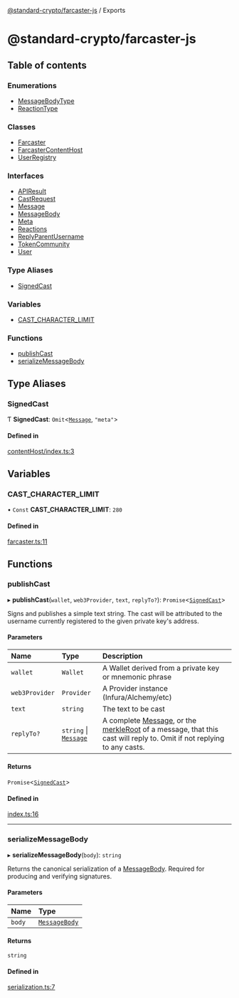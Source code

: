 [@standard-crypto/farcaster-js](README.md) / Exports

# @standard-crypto/farcaster-js

## Table of contents

### Enumerations

- [MessageBodyType](enums/MessageBodyType.md)
- [ReactionType](enums/ReactionType.md)

### Classes

- [Farcaster](classes/Farcaster.md)
- [FarcasterContentHost](classes/FarcasterContentHost.md)
- [UserRegistry](classes/UserRegistry.md)

### Interfaces

- [APIResult](interfaces/APIResult.md)
- [CastRequest](interfaces/CastRequest.md)
- [Message](interfaces/Message.md)
- [MessageBody](interfaces/MessageBody.md)
- [Meta](interfaces/Meta.md)
- [Reactions](interfaces/Reactions.md)
- [ReplyParentUsername](interfaces/ReplyParentUsername.md)
- [TokenCommunity](interfaces/TokenCommunity.md)
- [User](interfaces/User.md)

### Type Aliases

- [SignedCast](modules.md#signedcast)

### Variables

- [CAST\_CHARACTER\_LIMIT](modules.md#cast_character_limit)

### Functions

- [publishCast](modules.md#publishcast)
- [serializeMessageBody](modules.md#serializemessagebody)

## Type Aliases

### SignedCast

Ƭ **SignedCast**: `Omit`<[`Message`](interfaces/Message.md), ``"meta"``\>

#### Defined in

[contentHost/index.ts:3](https://github.com/kn/farcaster-js/blob/main/src/contentHost/index.ts#L3)

## Variables

### CAST\_CHARACTER\_LIMIT

• `Const` **CAST\_CHARACTER\_LIMIT**: ``280``

#### Defined in

[farcaster.ts:11](https://github.com/kn/farcaster-js/blob/main/src/farcaster.ts#L11)

## Functions

### publishCast

▸ **publishCast**(`wallet`, `web3Provider`, `text`, `replyTo?`): `Promise`<[`SignedCast`](modules.md#signedcast)\>

Signs and publishes a simple text string.
The cast will be attributed to the username currently registered
to the given private key's address.

#### Parameters

| Name | Type | Description |
| :------ | :------ | :------ |
| `wallet` | `Wallet` | A Wallet derived from a private key or mnemonic phrase |
| `web3Provider` | `Provider` | A Provider instance (Infura/Alchemy/etc) |
| `text` | `string` | The text to be cast |
| `replyTo?` | `string` \| [`Message`](interfaces/Message.md) | A complete [Message](interfaces/Message.md), or the [merkleRoot](interfaces/Message.md#merkleroot) of a message, that this cast will reply to. Omit if not replying to any casts. |

#### Returns

`Promise`<[`SignedCast`](modules.md#signedcast)\>

#### Defined in

[index.ts:16](https://github.com/kn/farcaster-js/blob/main/src/index.ts#L16)

___

### serializeMessageBody

▸ **serializeMessageBody**(`body`): `string`

Returns the canonical serialization of a [MessageBody](interfaces/MessageBody.md).
Required for producing and verifying signatures.

#### Parameters

| Name | Type |
| :------ | :------ |
| `body` | [`MessageBody`](interfaces/MessageBody.md) |

#### Returns

`string`

#### Defined in

[serialization.ts:7](https://github.com/kn/farcaster-js/blob/main/src/serialization.ts#L7)
